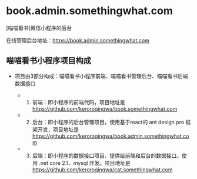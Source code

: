 # book.admin.somethingwhat.com
[喵喵看书]微信小程序的后台

在线管理后台地址：https://book.admin.somethingwhat.com



## 喵喵看书小程序项目构成

- 项目由3部分构成：喵喵看书小程序前端、喵喵看书管理后台、喵喵看书后端数据接口

  - 1. 前端：即小程序的前端代码，项目地址是 https://github.com/keroroqingwa/book.somethingwhat.com
  - 2. 后台：即小程序的后台管理项目，使用基于react的 ant design pro 框架开发，项目地址是       https://github.com/keroroqingwa/book.admin.somethingwhat.com
  - 3. 后端：即小程序的数据接口项目，提供给前端和后台的数据接口。使用 .net core 2.1、mysql 开发。项目地址是 https://github.com/keroroqingwa/cat.somethingwhat.com
  
